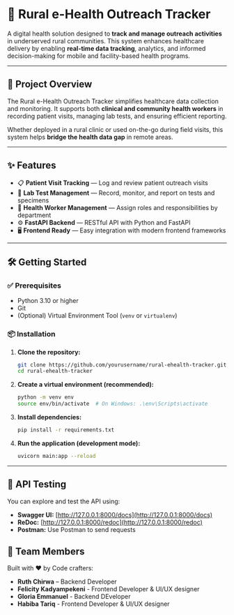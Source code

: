 # 🌿 Rural e-Health Outreach Tracker

A digital health solution designed to **track and manage outreach activities** in underserved rural communities. This system enhances healthcare delivery by enabling **real-time data tracking**, analytics, and informed decision-making for mobile and facility-based health programs.

---

## 🚀 Project Overview

The Rural e-Health Outreach Tracker simplifies healthcare data collection and monitoring. It supports both **clinical and community health workers** in recording patient visits, managing lab tests, and ensuring efficient reporting.

Whether deployed in a rural clinic or used on-the-go during field visits, this system helps **bridge the health data gap** in remote areas.

---

## ✨ Features

- 📋 **Patient Visit Tracking** — Log and review patient outreach visits
- 🧪 **Lab Test Management** — Record, monitor, and report on tests and specimens
- 👥 **Health Worker Management** — Assign roles and responsibilities by department
- ⚙️ **FastAPI Backend** — RESTful API with Python and FastAPI
- 🖥️ **Frontend Ready** — Easy integration with modern frontend frameworks

---

## 🛠️ Getting Started

### ✅ Prerequisites

- Python 3.10 or higher  
- Git  
- (Optional) Virtual Environment Tool (`venv` or `virtualenv`)

### 📦 Installation

1. **Clone the repository:**

   ```bash
   git clone https://github.com/yourusername/rural-ehealth-tracker.git
   cd rural-ehealth-tracker

2. **Create a virtual environment (recommended):**

   ```bash
   python -m venv env
   source env/bin/activate  # On Windows: .\env\Scripts\activate


3. **Install dependencies:**

   ```bash
   pip install -r requirements.txt


4. **Run the application (development mode):**

   ```bash
   uvicorn main:app --reload


---


## 🧪 API Testing

You can explore and test the API using:

- **Swagger UI:** [http://127.0.0.1:8000/docs](http://127.0.0.1:8000/docs)  
- **ReDoc:** [http://127.0.0.1:8000/redoc](http://127.0.0.1:8000/redoc)  
- **Postman:** Use Postman to send requests

## 👥 Team Members

Built with ❤️ by Code crafters:

- **Ruth Chirwa** – Backend Developer 
- **Felicity Kadyampekeni** - Frontend Developer & UI/UX designer
- **Gloria Emmanuel** - Backend DEveloper
- **Habiba Tariq** - Frontend Developer & UI/UX designer

